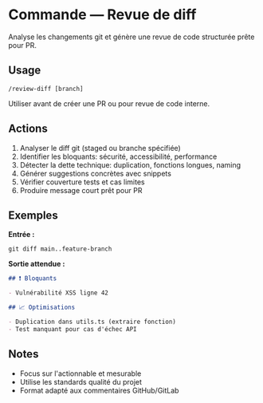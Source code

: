# Commande — Revue de diff

Analyse les changements git et génère une revue de code structurée prête pour PR.

## Usage

```
/review-diff [branch]
```

Utiliser avant de créer une PR ou pour revue de code interne.

## Actions

1. Analyser le diff git (staged ou branche spécifiée)
2. Identifier les bloquants: sécurité, accessibilité, performance
3. Détecter la dette technique: duplication, fonctions longues, naming
4. Générer suggestions concrètes avec snippets
5. Vérifier couverture tests et cas limites
6. Produire message court prêt pour PR

## Exemples

**Entrée :**

```
git diff main..feature-branch
```

**Sortie attendue :**

```markdown
## ❗ Bloquants

- Vulnérabilité XSS ligne 42

## 📈 Optimisations

- Duplication dans utils.ts (extraire fonction)
- Test manquant pour cas d'échec API
```

## Notes

- Focus sur l'actionnable et mesurable
- Utilise les standards qualité du projet
- Format adapté aux commentaires GitHub/GitLab
